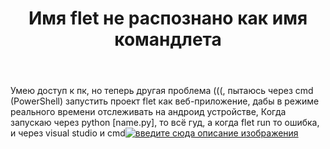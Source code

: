 ﻿---
title: "Имя flet не распознано как имя командлета"
se.owner.user_id: 596363
se.owner.display_name: "Георгий Соловьев"
se.owner.link: "https://ru.meta.stackoverflow.com/users/596363/%d0%93%d0%b5%d0%be%d1%80%d0%b3%d0%b8%d0%b9-%d0%a1%d0%be%d0%bb%d0%be%d0%b2%d1%8c%d0%b5%d0%b2"
se.link: "https://ru.meta.stackoverflow.com/questions/14542/%d0%98%d0%bc%d1%8f-flet-%d0%bd%d0%b5-%d1%80%d0%b0%d1%81%d0%bf%d0%be%d0%b7%d0%bd%d0%b0%d0%bd%d0%be-%d0%ba%d0%b0%d0%ba-%d0%b8%d0%bc%d1%8f-%d0%ba%d0%be%d0%bc%d0%b0%d0%bd%d0%b4%d0%bb%d0%b5%d1%82%d0%b0"
se.question_id: 14542
se.post_type: question
---
<p>Умею доступ к пк, но теперь другая проблема (((, пытаюсь через cmd (PowerShell) запустить проект flet как веб-приложение, дабы в режиме реального времени отслеживать на андроид устройстве, Когда запускаю через python [name.py], то всё гуд, а когда flet run то ошибка, и через visual studio и cmd<a href="https://i.sstatic.net/nS9xeuzP.jpg" rel="nofollow noreferrer"><img src="https://i.sstatic.net/nS9xeuzP.jpg" alt="введите сюда описание изображения" /></a></p>

